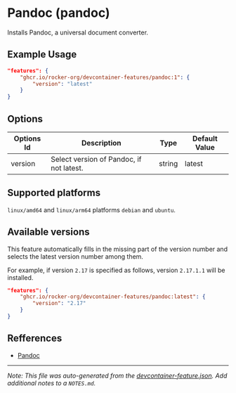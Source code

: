
# Pandoc (pandoc)

Installs Pandoc, a universal document converter.

## Example Usage

```json
"features": {
    "ghcr.io/rocker-org/devcontainer-features/pandoc:1": {
        "version": "latest"
    }
}
```

## Options

| Options Id | Description | Type | Default Value |
|-----|-----|-----|-----|
| version | Select version of Pandoc, if not latest. | string | latest |

<!-- markdownlint-disable MD041 -->

## Supported platforms

`linux/amd64` and `linux/arm64` platforms `debian` and `ubuntu`.

## Available versions

This feature automatically fills in the missing part of the version number
and selects the latest version number among them.

For example, if version `2.17` is specified as follows, version `2.17.1.1` will be installed.

```json
"features": {
    "ghcr.io/rocker-org/devcontainer-features/pandoc:latest": {
        "version": "2.17"
    }
}
```

## Refferences

- [Pandoc](https://pandoc.org)


---

_Note: This file was auto-generated from the [devcontainer-feature.json](https://github.com/rocker-org/devcontainer-features/blob/main/src/pandoc/devcontainer-feature.json).  Add additional notes to a `NOTES.md`._
